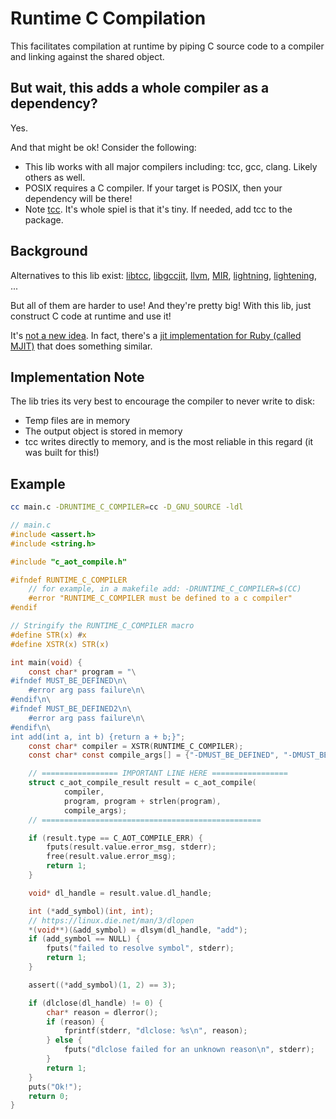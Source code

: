 # Runtime C Compilation

This facilitates compilation at runtime by piping C source code to a compiler and linking against the shared object.

## But wait, this adds a whole compiler as a dependency?

Yes.

And that might be ok! Consider the following:

 - This lib works with all major compilers including: tcc, gcc, clang. Likely others as well.
 - POSIX requires a C compiler. If your target is POSIX, then your dependency will be there!
 - Note [tcc](https://bellard.org/tcc/). It's whole spiel is that it's tiny. If needed, add tcc to the package.

## Background

Alternatives to this lib exist: [libtcc](https://github.com/frida/tinycc/blob/main/libtcc.h), [libgccjit](https://gcc.gnu.org/onlinedocs/jit/), [llvm](https://llvm.org/docs/tutorial/BuildingAJIT1.html), [MIR](https://github.com/vnmakarov/mir), [lightning](https://www.gnu.org/software/lightning/), [lightening](https://wingolog.org/archives/2019/05/24/lightening-run-time-code-generation), ...

But all of them are harder to use! And they're pretty big! With this lib, just construct C code at runtime and use it!

It's [not a new idea](https://forums.raspberrypi.com/viewtopic.php?t=319919#p1962876). In fact, there's a [jit implementation for Ruby (called MJIT)](https://blog.heroku.com/ruby-mjit#mjit) that does something similar.

## Implementation Note

The lib tries its very best to encourage the compiler to never write to disk:
 - Temp files are in memory
 - The output object is stored in memory
 - tcc writes directly to memory, and is the most reliable in this regard (it was built for this!)

## Example

```bash
cc main.c -DRUNTIME_C_COMPILER=cc -D_GNU_SOURCE -ldl
```

```c
// main.c
#include <assert.h>
#include <string.h>

#include "c_aot_compile.h"

#ifndef RUNTIME_C_COMPILER
    // for example, in a makefile add: -DRUNTIME_C_COMPILER=$(CC)
    #error "RUNTIME_C_COMPILER must be defined to a c compiler"
#endif

// Stringify the RUNTIME_C_COMPILER macro
#define STR(x) #x
#define XSTR(x) STR(x)

int main(void) {
    const char* program = "\
#ifndef MUST_BE_DEFINED\n\
    #error arg pass failure\n\
#endif\n\
#ifndef MUST_BE_DEFINED2\n\
    #error arg pass failure\n\
#endif\n\
int add(int a, int b) {return a + b;}";
    const char* compiler = XSTR(RUNTIME_C_COMPILER);
    const char* const compile_args[] = {"-DMUST_BE_DEFINED", "-DMUST_BE_DEFINED2", NULL};

    // ================= IMPORTANT LINE HERE ================= 
    struct c_aot_compile_result result = c_aot_compile(
            compiler,
            program, program + strlen(program),
            compile_args);
    // =================================================

    if (result.type == C_AOT_COMPILE_ERR) {
        fputs(result.value.error_msg, stderr);
        free(result.value.error_msg);
        return 1;
    }

    void* dl_handle = result.value.dl_handle;

    int (*add_symbol)(int, int);
    // https://linux.die.net/man/3/dlopen
    *(void**)(&add_symbol) = dlsym(dl_handle, "add");
    if (add_symbol == NULL) {
        fputs("failed to resolve symbol", stderr);
        return 1;
    }

    assert((*add_symbol)(1, 2) == 3);

    if (dlclose(dl_handle) != 0) {
        char* reason = dlerror();
        if (reason) {
            fprintf(stderr, "dlclose: %s\n", reason);
        } else {
            fputs("dlclose failed for an unknown reason\n", stderr);
        }
        return 1;
    }
    puts("Ok!");
    return 0;
}
```